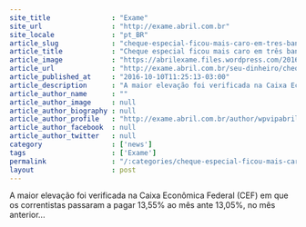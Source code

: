 ```yaml
---
site_title               : "Exame"
site_url                 : "http://exame.abril.com.br"
site_locale              : "pt_BR"
article_slug             : "cheque-especial-ficou-mais-caro-em-tres-bancos-diz-procon"
article_title            : "Cheque especial ficou mais caro em três bancos, diz Procon"
article_image            : "https://abrilexame.files.wordpress.com/2016/10/size_960_16_9_cef-460-jpg.jpg?quality=70&strip=all&w=960"
article_url              : "http://exame.abril.com.br/seu-dinheiro/cheque-especial-ficou-mais-caro-em-tres-bancos-diz-procon/"
article_published_at     : "2016-10-10T11:25:13-03:00"
article_description      : "A maior elevação foi verificada na Caixa Econômica Federal (CEF) em que os correntistas passaram a pagar 13,55% ao mês ante 13,05%, no mês anterior..."
article_author_name      : ""
article_author_image     : null
article_author_biography : null
article_author_profile   : "http://exame.abril.com.br/author/wpvipabril/"
article_author_facebook  : null
article_author_twitter   : null
category                 : ['news']
tags                     : ['Exame']
permalink                : "/:categories/cheque-especial-ficou-mais-caro-em-tres-bancos-diz-procon/"
layout                   : post
---
```


A maior elevação foi verificada na Caixa Econômica Federal (CEF) em que os correntistas passaram a pagar 13,55% ao mês ante 13,05%, no mês anterior...

